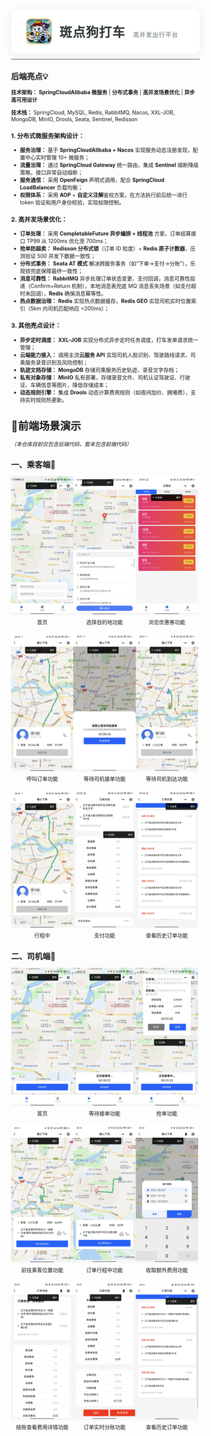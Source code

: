 <div style="display: flex; align-items: center; padding: 25px 40px; background: white; border-radius: 16px; box-shadow: 0 4px 20px rgba(0,0,0,0.08);">
    <img alt="spot_taxi.jpeg" src="readme-image/spot_taxi.jpeg" 
         style="width: 65px; height: 65px; object-fit: cover; border-radius: 12px; border: 2px solid #fdcb6e;">
    <div style="margin-left: 20px;">
        <h1 style="margin: 0; font-size: 34px; font-weight: 800; color: #2d3436; letter-spacing: 1.2px;">
            斑点狗打车
            <span style="font-size: 16px; color: #636e72; margin-left: 12px; font-weight: 400;">高并发出行平台</span>
        </h1>
    </div>
</div>

*******
## 后端亮点💡
**技术架构：** **SpringCloudAlibaba 微服务** | **分布式事务** | **高并发场景优化** | **异步高可用设计**

**技术栈：** SpringCloud, MySQL, Redis, RabbitMQ, Nacos, XXL-JOB, MongoDB, MinIO, Drools, Seata, Sentinel, Redisson

### 1. 分布式微服务架构设计：

* **服务治理：** 基于 **SpringCloudAlibaba + Nacos** 实现服务动态注册发现，配置中心实时管理 10+ 微服务；
* **流量治理：** 通过 **SpringCloud Gateway** 统一路由，集成 **Sentinel** 熔断降级策略，接口异常自动熔断；
* **服务通信：** 采用 **OpenFeign** 声明式调用，配合 **SpringCloud LoadBalancer** 负载均衡；
* **权限体系：** 采用 **AOP** + **自定义注解**鉴权方案，在方法执行前后统一进行 token 验证和用户身份校验，实现权限控制。

### 2. 高并发场景优化：

* **订单处理：** 采用 **CompletableFuture 异步编排 + 线程池** 方案，订单结算接口 TP99 从 1200ms 优化至 700ms；
* **抢单防超卖：** **Redisson 分布式锁**（订单 ID 粒度）+ **Redis 原子计数器**，压测验证 500 并发下数据一致性；
* **分布式事务：** **Seata AT 模式** 解决跨服务事务（如“下单→支付→分账”），乐观锁兜底保障最终一致性；
* **消息可靠性：** **RabbitMQ** 异步处理订单状态变更、支付回调，消息可靠性投递（Confirm+Return 机制），本地消息表兜底 MQ
  消息丢失场景（如支付超时未回调），**Redis** 确保消息幂等性。
* **热点数据治理：** **Redis** 实现热点数据缓存，**Redis GEO** 实现司机实时位置索引（5km 内司机匹配响应 <200ms）；

### 3. 其他亮点设计：

* **异步定时调度：** **XXL-JOB** 实现分布式异步定时任务调度，打车发单请求统一管理；
* **云端能力接入：** 调用主流**云服务 API** 实现司机人脸识别、驾驶路线请求、司乘服务录音识别及风险控制；
* **轨迹文档存储：** **MongoDB** 存储司乘服务历史轨迹、录音文字存档；
* **私有对象存储：** **MinIO** 私有部署，存储录音文件、司机认证驾驶证、行驶证、车辆信息等图片，降低存储成本；
* **动态规则引擎：** 集成 **Drools** 动态计算费用规则（如夜间加价、拥堵费），支持实时规则热更新。

# 📱前端场景演示
*（本仓库目前仅包含后端代码，暂未包含前端代码）*
## 一、乘客端🧒
<div style="text-align: center;">
</div>
<div style="display: flex; margin-bottom: 20px;">
  <div style="width: 33%; text-align: center;">
    <img alt="customer_index.jpg" src="readme-image/customer_index.jpg" width="200"/>
    <div style="margin-top: 5px;">首页</div>
  </div>
  <div style="width: 33%; text-align: center;">
    <img alt="customer_chooselocation.jpg" src="readme-image/customer_chooselocation.jpg" width="200"/>
    <div style="margin-top: 5px;">选择目的地功能</div>
  </div>
<div style="width: 33%; text-align: center;">
    <img alt="customer_coupon.jpg" src="readme-image/customer_coupon.jpg" width="200"/>
    <div style="margin-top: 5px;">浏览优惠券功能</div>
  </div>
</div>

<div style="display: flex; margin-bottom: 20px;">
  <div style="width: 33%; text-align: center;">
    <img alt="customer_ing.jpg" src="readme-image/customer_ing.jpg" width="200"/>
    <div style="margin-top: 5px;">呼叫订单功能</div>
  </div>
<div style="width: 33%; text-align: center;">
    <img alt="customer_waitorder.jpg" src="readme-image/customer_waitorder.jpg" width="200"/>
    <div style="margin-top: 5px;">等待司机接单功能</div>
  </div>
<div style="width: 33%; text-align: center;">
    <img alt="customer_waitdriver.jpg" src="readme-image/customer_waitdriver.jpg" width="200"/>
    <div style="margin-top: 5px;">等待司机到达功能</div>
  </div>
</div>
<div style="display: flex; margin-bottom: 20px;">
  <div style="width: 33%; text-align: center;">
<img alt="customer_ing.jpg" src="readme-image/customer_ing.jpg" width="200"/>
    <div style="margin-top: 5px;">行程中</div>
  </div>
  <div style="width: 33%; text-align: center;">
    <img alt="customer_payment.jpg" src="readme-image/customer_payment.jpg" width="200"/>
    <div style="margin-top: 5px;">支付功能</div>
  </div>
  <div style="width: 33%; text-align: center;">
    <img alt="customer_orders.jpg" src="readme-image/customer_orders.jpg" width="200"/>
    <div style="margin-top: 5px;">查看历史订单功能</div>
  </div>
</div>

## 二、司机端🚗

<div style="text-align: center;">
</div>
<div style="display: flex; margin-bottom: 20px;">
  <div style="width: 33%; text-align: center;">
    <img alt="driver_index.jpg" src="readme-image/driver_index.jpg" width="200"/>
    <div style="margin-top: 5px;">首页</div>
  </div>
  <div style="width: 33%; text-align: center;">
    <img alt="driver_waitorder.jpg" src="readme-image/driver_waitorder.jpg" width="200"/>
    <div style="margin-top: 5px;">等待接单功能</div>
  </div>
<div style="width: 33%; text-align: center;">
    <img alt="driver_takeorder.jpg" src="readme-image/driver_takeorder.jpg" width="200"/>
    <div style="margin-top: 5px;">抢单功能</div>
  </div>
</div>

<div style="display: flex; margin-bottom: 20px;">
  <div style="width: 33%; text-align: center;">
    <img alt="driver_gotocustomer.jpg" src="readme-image/driver_gotocustomer.jpg" width="200"/>
    <div style="margin-top: 5px;">前往乘客位置功能</div>
  </div>
    <div style="width: 33%; text-align: center;">
<img alt="driver_ing.jpg" src="readme-image/driver_ing.jpg" width="200"/>
    <div style="margin-top: 5px;">订单行程中功能</div>
  </div>
  <div style="width: 33%; text-align: center;">
    <img alt="driver_payment1.jpg" src="readme-image/driver_payment1.jpg" width="200"/>
    <div style="margin-top: 5px;">收取额外费用功能</div>
  </div>
</div>

<div style="display: flex; margin-bottom: 20px;">
  <div style="width: 33%; text-align: center;">
    <img alt="driver_payment2.jpg" src="readme-image/driver_payment2.jpg" width="200"/>
    <div style="margin-top: 5px;">结账查看费用详情功能</div>
  </div>
    <div style="width: 33%; text-align: center;">
<img alt="driver_payment3.jpg" src="readme-image/driver_payment3.jpg" width="200"/>
    <div style="margin-top: 5px;">订单实时分账功能</div>
  </div>
  <div style="width: 33%; text-align: center;">
    <img alt="driver_orders.jpg" src="readme-image/driver_orders.jpg" width="200"/>
    <div style="margin-top: 5px;">查看历史订单功能</div>
  </div>
</div>